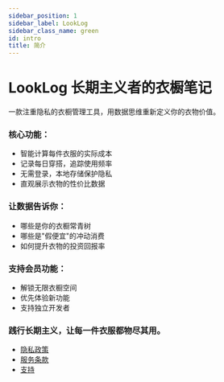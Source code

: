 ```yaml
---
sidebar_position: 1
sidebar_label: LookLog
sidebar_class_name: green
id: intro
title: 简介
---
```

# LookLog 长期主义者的衣橱笔记

一款注重隐私的衣橱管理工具，用数据思维重新定义你的衣物价值。

### 核心功能：

* 智能计算每件衣服的实际成本
* 记录每日穿搭，追踪使用频率
* 无需登录，本地存储保护隐私
* 直观展示衣物的性价比数据

### 让数据告诉你：

* 哪些是你的衣橱常青树
* 哪些是"假便宜"的冲动消费
* 如何提升衣物的投资回报率

### 支持会员功能：

* 解锁无限衣橱空间
* 优先体验新功能
* 支持独立开发者

### 践行长期主义，让每一件衣服都物尽其用。

- [隐私政策](PrivacyPolicy.md)
- [服务条款](Terms&Conditions.md)
- [支持](Support.md)
